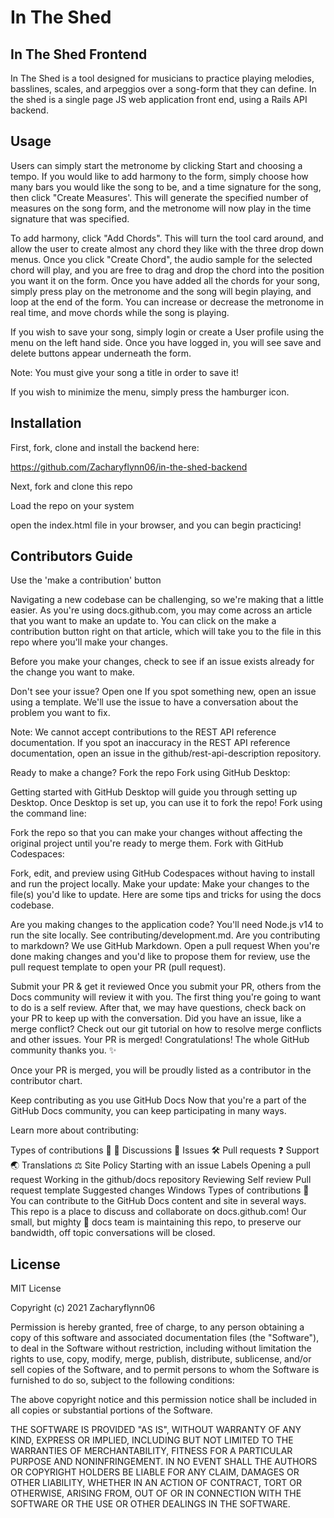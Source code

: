 # In The Shed

## In The Shed Frontend

In The Shed is a tool designed for musicians to practice playing melodies, basslines, scales, and arpeggios over a song-form that they can define. In the shed is a single page JS web application front end, using a Rails API backend.

## Usage

Users can simply start the metronome by clicking Start and choosing a tempo.  If you would like to add harmony to the form, simply choose how many bars you would like the song to be, and a time signature for the song, then click "Create Measures'.  This will generate the specified number of measures on the song form, and the metronome will now play in the time signature that was specified.  

To add harmony, click "Add Chords".  This will turn the tool card around, and allow the user to create almost any chord they like with the three drop down menus.  Once you click "Create Chord", the audio sample for the selected chord will play, and you are free to drag and drop the chord into the position you want it on the form.  Once you have added all the chords for your song, simply press play on the metronome and the song will begin playing, and loop at the end of the form.  You can increase or decrease the metronome in real time, and move chords while the song is playing.

If you wish to save your song, simply login or create a User profile using the menu on the left hand side. Once you have logged in, you will see save and delete buttons appear underneath the form.

Note: You must give your song a title in order to save it!

If you wish to minimize the menu, simply press the hamburger icon.

## Installation

First, fork, clone and install the backend here:

 https://github.com/Zacharyflynn06/in-the-shed-backend

Next, fork and clone this repo

Load the repo on your system

open the index.html file in your browser, and you can begin practicing!



## Contributors Guide

Use the 'make a contribution' button


Navigating a new codebase can be challenging, so we're making that a little easier. As you're using docs.github.com, you may come across an article that you want to make an update to. You can click on the make a contribution button right on that article, which will take you to the file in this repo where you'll make your changes.

Before you make your changes, check to see if an issue exists already for the change you want to make.

Don't see your issue? Open one
If you spot something new, open an issue using a template. We'll use the issue to have a conversation about the problem you want to fix.

Note: We cannot accept contributions to the REST API reference documentation. If you spot an inaccuracy in the REST API reference documentation, open an issue in the github/rest-api-description repository.

Ready to make a change? Fork the repo
Fork using GitHub Desktop:

Getting started with GitHub Desktop will guide you through setting up Desktop.
Once Desktop is set up, you can use it to fork the repo!
Fork using the command line:

Fork the repo so that you can make your changes without affecting the original project until you're ready to merge them.
Fork with GitHub Codespaces:

Fork, edit, and preview using GitHub Codespaces without having to install and run the project locally.
Make your update:
Make your changes to the file(s) you'd like to update. Here are some tips and tricks for using the docs codebase.

Are you making changes to the application code? You'll need Node.js v14 to run the site locally. See contributing/development.md.
Are you contributing to markdown? We use GitHub Markdown.
Open a pull request
When you're done making changes and you'd like to propose them for review, use the pull request template to open your PR (pull request).

Submit your PR & get it reviewed
Once you submit your PR, others from the Docs community will review it with you. The first thing you're going to want to do is a self review.
After that, we may have questions, check back on your PR to keep up with the conversation.
Did you have an issue, like a merge conflict? Check out our git tutorial on how to resolve merge conflicts and other issues.
Your PR is merged!
Congratulations! The whole GitHub community thanks you. ✨

Once your PR is merged, you will be proudly listed as a contributor in the contributor chart.

Keep contributing as you use GitHub Docs
Now that you're a part of the GitHub Docs community, you can keep participating in many ways.

Learn more about contributing:

Types of contributions 📝
📣 Discussions
🐞 Issues
🛠️ Pull requests
❓ Support
🌏 Translations
⚖️ Site Policy
Starting with an issue
Labels
Opening a pull request
Working in the github/docs repository
Reviewing
Self review
Pull request template
Suggested changes
Windows
Types of contributions 📝
You can contribute to the GitHub Docs content and site in several ways. This repo is a place to discuss and collaborate on docs.github.com! Our small, but mighty 💪 docs team is maintaining this repo, to preserve our bandwidth, off topic conversations will be closed.
## License

MIT License

Copyright (c) 2021 Zacharyflynn06

Permission is hereby granted, free of charge, to any person obtaining a copy
of this software and associated documentation files (the "Software"), to deal
in the Software without restriction, including without limitation the rights
to use, copy, modify, merge, publish, distribute, sublicense, and/or sell
copies of the Software, and to permit persons to whom the Software is
furnished to do so, subject to the following conditions:

The above copyright notice and this permission notice shall be included in all
copies or substantial portions of the Software.

THE SOFTWARE IS PROVIDED "AS IS", WITHOUT WARRANTY OF ANY KIND, EXPRESS OR
IMPLIED, INCLUDING BUT NOT LIMITED TO THE WARRANTIES OF MERCHANTABILITY,
FITNESS FOR A PARTICULAR PURPOSE AND NONINFRINGEMENT. IN NO EVENT SHALL THE
AUTHORS OR COPYRIGHT HOLDERS BE LIABLE FOR ANY CLAIM, DAMAGES OR OTHER
LIABILITY, WHETHER IN AN ACTION OF CONTRACT, TORT OR OTHERWISE, ARISING FROM,
OUT OF OR IN CONNECTION WITH THE SOFTWARE OR THE USE OR OTHER DEALINGS IN THE
SOFTWARE.







